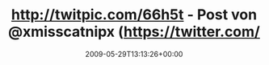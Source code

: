 ---
retweeted: false
source: <a href="http://twitter.com" rel="nofollow">Twitter Web Client</a>
entities:
  hashtags:
  - text: freu
    indices:
    - '70'
    - '75'
  symbols: []
  user_mentions:
  - name: Edition Miss Catnip
    screen_name: XmisscatnipX
    indices:
    - '36'
    - '49'
    id_str: '21856030'
    id: '21856030'
  - name: Laurie Eaves
    screen_name: MrLEaves
    indices:
    - '54'
    - '63'
    id_str: '2194142048'
    id: '2194142048'
  urls: []
display_text_range:
- '0'
- '75'
favorite_count: '0'
id_str: '1959415799'
truncated: false
retweet_count: '0'
id: '1959415799'
created_at: Fri May 29 13:13:26 +0000 2009
favorited: false
full_text: 'http://twitpic.com/66h5t - Post von [@xmisscatnipx](https://twitter.com/xmisscatnipx)
  mit [@mrleaves](https://twitter.com/mrleaves) drin. #freu'
lang: de
tags:
- freu
- pesos/twitter
date: '2009-05-29T13:13:26+00:00'
src: https://twitter.com/bascht/status/1959415799
original_url: https://twitter.com/bascht/status/1959415799
type: twitter_tweet
text: 'http://twitpic.com/66h5t - Post von [@xmisscatnipx](https://twitter.com/xmisscatnipx)
  mit [@mrleaves](https://twitter.com/mrleaves) drin. #freu'
title: http://twitpic.com/66h5t - Post von @xmisscatnipx (https://twitter.com/

---